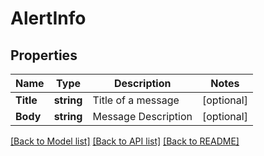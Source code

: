 # AlertInfo

## Properties

Name | Type | Description | Notes
------------ | ------------- | ------------- | -------------
**Title** | **string** | Title of a message | [optional] 
**Body** | **string** | Message Description | [optional] 

[[Back to Model list]](../README.md#documentation-for-models) [[Back to API list]](../README.md#documentation-for-api-endpoints) [[Back to README]](../README.md)



